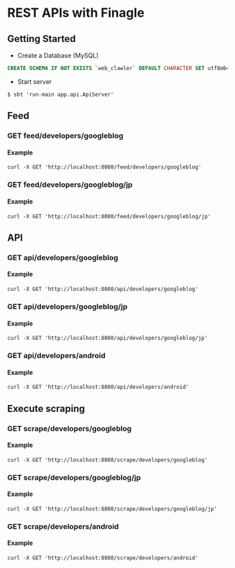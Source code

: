 # REST APIs with Finagle
## Getting Started

* Create a Database (MySQL)  

```sql
CREATE SCHEMA IF NOT EXISTS `web_clawler` DEFAULT CHARACTER SET utf8mb4 COLLATE utf8mb4_unicode_ci;
```

* Start server

``` 
$ sbt 'run-main app.api.ApiServer'
```
    
## Feed
### GET feed/developers/googleblog
#### Example

```
curl -X GET 'http://localhost:8080/feed/developers/googleblog'
```

### GET feed/developers/googleblog/jp
#### Example

```
curl -X GET 'http://localhost:8080/feed/developers/googleblog/jp'
```
## API
### GET api/developers/googleblog
#### Example

```
curl -X GET 'http://localhost:8080/api/developers/googleblog'
```

### GET api/developers/googleblog/jp
#### Example

```
curl -X GET 'http://localhost:8080/api/developers/googleblog/jp'
```

### GET api/developers/android
#### Example

```
curl -X GET 'http://localhost:8080/api/developers/android'
```
## Execute scraping
### GET scrape/developers/googleblog
#### Example

```
curl -X GET 'http://localhost:8080/scrape/developers/googleblog'
```

### GET scrape/developers/googleblog/jp
#### Example

```
curl -X GET 'http://localhost:8080/scrape/developers/googleblog/jp'
```

### GET scrape/developers/android
#### Example

```
curl -X GET 'http://localhost:8080/scrape/developers/android'
```
